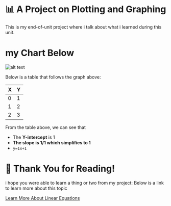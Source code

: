 # 📊 A Project on Plotting and Graphing

This is my end-of-unit project where i talk about what i learned during this unit.
# my Chart Below
![alt text](https://mathbitsnotebook.com/Algebra2/FunctionGraphs/LQFgraph1.gif)

Below is a table that follows the graph above:

| X | Y |
| ----------- | ----------- |
| 0 | 1 |
| 1 | 2 |
| 2 | 3 |

From the table above, we can see that

- The **Y-intercept** is 1
- **The slope is 1/1 which simplifies to 1**
- ``y=1x+1``

# 🙏 Thank You for Reading!

i hope you were able to learn a thing or two from my project: Below is a link to learn more about this topic

[Learn More About Linear Equations](//www.khanacademy.org/math/algebra/linear-equations)